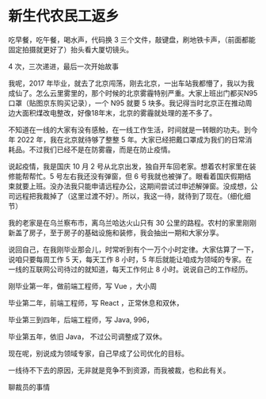 # 新生代农民工返乡

吃早餐，吃午餐，喝水声，代码换 3 三个文件，敲键盘，刷地铁卡声，（前面都能固定拍摄就更好了）抬头看大厦切镜头。

4 次，三次递进，最后一次开始故事

我呢，2017 年毕业，就去了北京闯荡，刚去北京，一出车站我都懵了，我以为我成仙了。怎么云里雾里的，那个时候的北京雾霾特别严重。大家上班出门都买N95口罩（贴图京东购买记录），一个 N95 就要 5 块多。我记得当时北京正在推动周边大面积煤改电整改，好像18年末，北京的雾霾就处理的差不多了。

不知道在一线的大家有没有感触，在一线工作生活，时间就是一转眼的功夫。到今年 2022 年，我在北京就待够了整整 5 年。大家已经把戴口罩成为我们的日常消耗品。不过我们已经不是在防雾霾，而是在防止疫情。



说起疫情，我是国庆 10 月 2 号从北京出发，独自开车回老家。想着农村家里在装修能帮帮忙。5 号左右我还没有弹窗，但 6 号我就也被弹了。眼看着国庆假期结束就要上班。没办法我只能申请远程办公，这期间尝试过申述解弹窗。没成想，公司远程把我裁掉了（这里过渡不好）。所以，我这一待，就待到了现在。（细化细节）



我的老家是在乌兰察布市，离乌兰哈达火山只有 30 公里的路程。农村的家里刚刚新盖了房子，至于房子的基础设施和装修，我会抽出一期和大家分享。



说回自己，在我刚毕业那会儿，时常听到有个一万个小时定律。大家估算了一下，说咱只要每周工作 5 天，每天工作 8 小时，5 年后就能让咱成为领域的专家。在一线的互联网公司待过的就知道，每天工作何止 8 小时。说说自己的工作经历。

刚毕业第一年，做前端工程师，写 Vue ，大小周

毕业第二年，前端工程师，写 React ，正常休息和双休，

毕业第三到四年，后端工程师，写 Java, 996，

毕业第五年，依旧 Java， 不过公司调整成了双休。



现在呢，别说成为领域专家，自己早成了公司优化的目标。

一线待不下去的原因，无非就是竞争不到资源，而我被裁，也和此有关。

聊裁员的事情